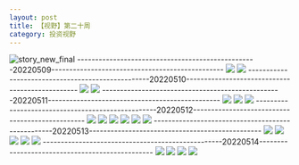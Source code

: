```yaml
---
layout: post
title: 【视野】第二十周
category: 投资视野
---
```

![story_new_final](http://rzda7rj3c.hd-bkt.clouddn.com/img/story_new_final_0322.png)
--------------------------------------------------20220509------------------------------------------------
![](http://rzdb2xp2h.hd-bkt.clouddn.com/img/factors-220509-1.png)
![](http://rzdb2xp2h.hd-bkt.clouddn.com/img/factors-220509-2.png)
--------------------------------------------------20220510------------------------------------------------
![](http://rzdb2xp2h.hd-bkt.clouddn.com/img/factors-220510-1.png)
![](http://rzdb2xp2h.hd-bkt.clouddn.com/img/factors-220510-2.png)
--------------------------------------------------20220511------------------------------------------------
![](http://rzdb2xp2h.hd-bkt.clouddn.com/img/factors-220511-1.png)
![](http://rzdb2xp2h.hd-bkt.clouddn.com/img/factors-220511-2.png)
![](http://rzdb2xp2h.hd-bkt.clouddn.com/img/factors-220511-3.png)
--------------------------------------------------20220512------------------------------------------------
![](http://rzdb2xp2h.hd-bkt.clouddn.com/img/factors-220512-1.png)
![](http://rzdb2xp2h.hd-bkt.clouddn.com/img/factors-220512-2.png)
![](http://rzdb2xp2h.hd-bkt.clouddn.com/img/factors-220512-3.png)
![](http://rzdb2xp2h.hd-bkt.clouddn.com/img/factors-220512-4.png)
![](http://rzdb2xp2h.hd-bkt.clouddn.com/img/factors-220512-5.png)
![](http://rzdb2xp2h.hd-bkt.clouddn.com/img/factors-220512-6.png)
--------------------------------------------------20220513------------------------------------------------
![](http://rzdb2xp2h.hd-bkt.clouddn.com/img/factors-220513-1.png)
![](http://rzdb2xp2h.hd-bkt.clouddn.com/img/factors-220513-2.png)
![](http://rzdb2xp2h.hd-bkt.clouddn.com/img/factors-220513-3.png)
![](http://rzdb2xp2h.hd-bkt.clouddn.com/img/factors-220513-4.png)
![](http://rzdb2xp2h.hd-bkt.clouddn.com/img/factors-220513-5.png)
--------------------------------------------------20220514------------------------------------------------
![](http://rzdb2xp2h.hd-bkt.clouddn.com/img/factors-220515-1.jpg)
![](http://rzdb2xp2h.hd-bkt.clouddn.com/img/factors-220515-2.jpg)
![](http://rzdb2xp2h.hd-bkt.clouddn.com/img/factors-220515-3.jpg)
![](http://rzdb2xp2h.hd-bkt.clouddn.com/img/factors-220515-4.jpg)
  




